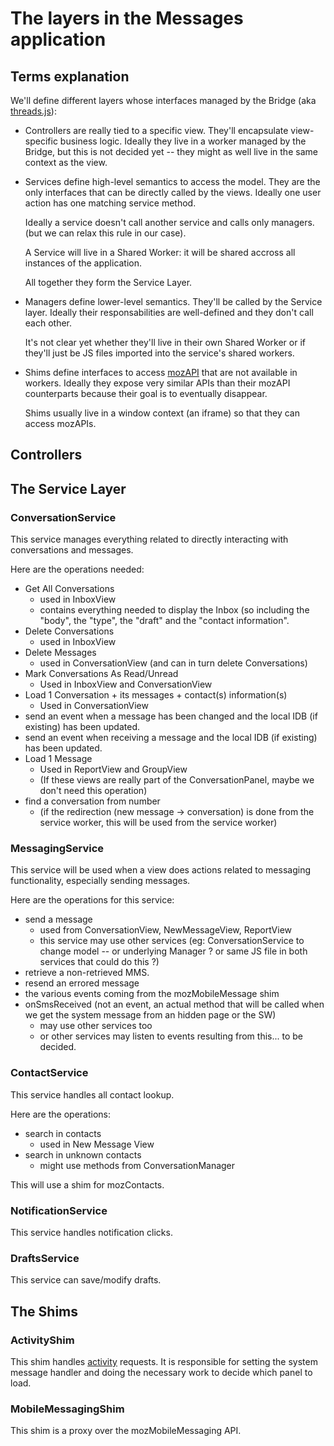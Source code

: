 # The layers in the Messages application

## Terms explanation

We'll define different layers whose interfaces managed by the Bridge (aka [threads.js](https://github.com/gaia-components/threads/)):

* Controllers are really tied to a specific view. They'll encapsulate
  view-specific business logic. Ideally they live in a worker managed by the
  Bridge, but this is not decided yet -- they might as well live in the same
  context as the view.

* Services define high-level semantics to access the model. They are the only
  interfaces that can be directly called by the views. Ideally one user action
  has one matching service method.

  Ideally a service doesn't call another service and calls only managers.
  (but we can relax this rule in our case).

  A Service will live in a Shared Worker: it will be shared accross all
  instances of the application.

  All together they form the Service Layer.

* Managers define lower-level semantics. They'll be called by the Service layer.
  Ideally their responsabilities are well-defined and they don't call each other.

  It's not clear yet whether they'll live in their own Shared Worker or if
  they'll just be JS files imported into the service's shared workers.

* Shims define interfaces to access [mozAPI](https://developer.mozilla.org/en-US/docs/WebAPI) that are not available in workers.
  Ideally they expose very similar APIs than their mozAPI counterparts because
  their goal is to eventually disappear.

  Shims usually live in a window context (an iframe) so that they can access
  mozAPIs.

## Controllers

## The Service Layer
### ConversationService

This service manages everything related to directly interacting with
conversations and messages.

Here are the operations needed:

* Get All Conversations
  - used in InboxView
  - contains everything needed to display the Inbox (so including the "body", the "type", the "draft" and the "contact information".
* Delete Conversations
  -  used in InboxView
* Delete Messages
  -  used in ConversationView (and can in turn delete Conversations)
* Mark Conversations As Read/Unread
  -  Used in InboxView and ConversationView
* Load 1 Conversation + its messages + contact(s) information(s)
  -  Used in ConversationView
* send an event when a message has been changed and the local IDB (if existing) has been updated.
* send an event when receiving a message and the local IDB (if existing) has been updated.
* Load 1 Message
  -  Used in ReportView and GroupView
  - (If these views are really part of the ConversationPanel, maybe we don't need this operation)
* find a conversation from number
  - (if the redirection (new message -> conversation) is done from the service worker, this will be used from the service worker)

### MessagingService

This service will be used when a view does actions related to messaging functionality,
especially sending messages.

Here are the operations for this service:

* send a message
  - used from ConversationView, NewMessageView, ReportView
  - this service may use other services (eg: ConversationService to change model --
    or underlying Manager ? or same JS file in both services that could do this ?)
* retrieve a non-retrieved MMS.
* resend an errored message
* the various events coming from the mozMobileMessage shim
* onSmsReceived (not an event, an actual method that will be called when we get
  the system message from an hidden page or the SW)
  - may use other services too
  - or other services may listen to events resulting from this... to be decided.

### ContactService

This service handles all contact lookup.

Here are the operations:

* search in contacts
  - used in New Message View
* search in unknown contacts
  - might use methods from ConversationManager

This will use a shim for mozContacts.

### NotificationService

This service handles notification clicks.

### DraftsService

This service can save/modify drafts.

## The Shims
### ActivityShim

This shim handles [activity](https://developer.mozilla.org/en-US/docs/Web/API/Web_Activities/) requests. It is responsible for setting the system
message handler and doing the necessary work to decide which panel to load.

### MobileMessagingShim

This shim is a proxy over the mozMobileMessaging API.
